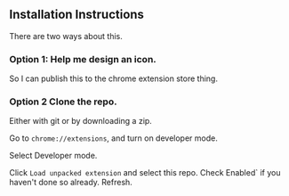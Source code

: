 

## Installation Instructions

There are two ways about this.

### Option 1: Help me design an icon.
So I can publish this to the chrome extension store thing.

### Option 2 Clone the repo.
Either with git or by downloading a zip.

Go to `chrome://extensions`, and turn on developer mode. 

Select Developer mode.

Click `Load unpacked extension` and select this repo. Check Enabled` if you haven't done so already. Refresh.


